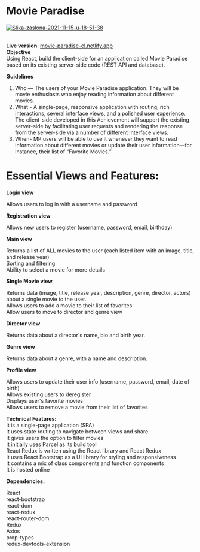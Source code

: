 # Movie Paradise

<a href="https://ibb.co/bHTXC2h"><img src="https://i.ibb.co/bHTXC2h/Slika-zaslona-2021-11-15-u-18-51-38.png" alt="Slika-zaslona-2021-11-15-u-18-51-38" border="0"></a>

<br>
<b>Live version</b>: <a href="https://movie-paradise-cl.netlify.app/">movie-paradise-cl.netlify.app</a>
<br>
<b>Objective</b> 
<br>
Using React, build the client-side for an application called Movie Paradise based on its existing server-side code (REST API and database).

<b>Guidelines</b>
1. Who — The users of your Movie Paradise application. They will be movie enthusiasts who enjoy reading information about different movies.
2. What - A single-page, responsive application with routing, rich interactions, several interface views, and a polished user experience. The client-side developed in this Achievement will support the existing server-side by facilitating user requests and rendering the response from the server-side via a number of different interface views.
3. When-  MP users will be able to use it whenever they want to read information about different movies or update their user information—for instance, their list of “Favorite Movies.”

<h1><b>Essential Views and Features:</b></h1>

<b>Login view</b>

Allows users to log in with a username and password

<b>Registration view</b>

Allows new users to register (username, password, email, birthday)

<b>Main view</b>

Returns a list of ALL movies to the user (each listed item with an image, title, and release year)<br>
Sorting and filtering<br>
Ability to select a movie for more details<br>

<b>Single Movie view</b>

Returns data (image, title, release year, description, genre, director, actors) about a single movie to the user.<br>
Allows users to add a movie to their list of favorites<br>
Allow users to move to director and genre view<br>


<b>Director view</b>

Returns data about a director's name, bio and birth year.


<b>Genre view</b>

Returns data about a genre, with a name and description.

<b>Profile view</b>

Allows users to update their user info (username, password, email, date of birth)<br>
Allows existing users to deregister<br>
Displays user's favorite movies<br>
Allows users to remove a movie from their list of favorites<br>


<b>Technical Features:
</b>
<br>
It is a single-page application (SPA)<br>
It uses state routing to navigate between views and share <br>
It gives users the option to filter movies<br>
It initially uses Parcel as its build tool<br>
React Redux is written using the React library and React Redux<br>
It uses React Bootstrap as a UI library for styling and responsiveness<br>
It contains a mix of class components and function components<br>
It is hosted online

<b>Dependencies:</b>

React<br>
react-bootstrap<br>
react-dom<br>
react-redux<br>
react-router-dom<br>
Redux<br>
Axios<br>
prop-types<br>
redux-devtools-extension<br>
